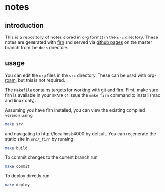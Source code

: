 # notes

## introduction

This is a repository of notes stored in [org](https://orgmode.org/manual/) format in the `src` directory. These notes are generated with [firn](https://github.com/theiceshelf/firn) and served via [github pages](https://docs.github.com/en/free-pro-team@latest/github/working-with-github-pages) on the master branch from the `docs` directory.

## usage

You can edit the `org` files in the `src` directory. These can be used with [org-roam](https://www.orgroam.com/), but this is not required.

The `Makefile` contains targets for working with git and [firn](https://github.com/theiceshelf/firn). First, make sure firn is available in your `$PATH` or issue the `make firn` command to install (mac and linux only).

Assuming you have firn installed, you can view the existing compiled version using
``` sh
make srv
```
and navigating to http://localhost:4000 by default. You can regenerate the static site in `src/_firn` by running
``` sh
make build
```

To commit changes to the current branch run
``` sh
make commit
```
To deploy directly run
``` sh
make deploy
```
